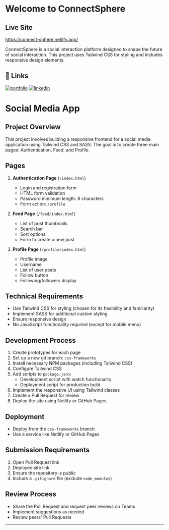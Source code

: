 




# Welcome to ConnectSphere
## Live Site
https://connect-sphere.netlify.app/

ConnectSphere is a social interaction platform designed to shape the future of social interaction. This project uses Tailwind CSS for styling and includes responsive design elements.

## 🔗 Links
[![portfolio](https://img.shields.io/badge/my_portfolio-000?style=for-the-badge&logo=ko-fi&logoColor=white)](https://miatexnes.netlify.app/)
[![linkedin](https://img.shields.io/badge/linkedin-0A66C2?style=for-the-badge&logo=linkedin&logoColor=white)](https://www.linkedin.com/in/mia-texnes-847b28bb/)


# Social Media App

## Project Overview

This project involves building a responsive frontend for a social media application using Tailwind CSS and SASS. The goal is to create three main pages: Authentication, Feed, and Profile.

## Pages

1. **Authentication Page** (`/index.html`)
   - Login and registration form
   - HTML form validation
   - Password minimum length: 8 characters
   - Form action: `/profile`

2. **Feed Page** (`/feed/index.html`)
   - List of post thumbnails
   - Search bar
   - Sort options
   - Form to create a new post

3. **Profile Page** (`/profile/index.html`)
   - Profile image
   - Username
   - List of user posts
   - Follow button
   - Following/followers display

## Technical Requirements

- Use Tailwind CSS for styling (chosen for its flexibility and familiarity)
- Implement SASS for additional custom styling
- Ensure responsive design
- No JavaScript functionality required (except for mobile menu)

## Development Process

1. Create prototypes for each page
2. Set up a new git branch: `css-frameworks`
3. Install necessary NPM packages (including Tailwind CSS)
4. Configure Tailwind CSS
5. Add scripts to `package.json`:
   - Development script with watch functionality
   - Deployment script for production build
6. Implement the responsive UI using Tailwind classes
7. Create a Pull Request for review
8. Deploy the site using Netlify or GitHub Pages

## Deployment

- Deploy from the `css-frameworks` branch
- Use a service like Netlify or GitHub Pages

## Submission Requirements

1. Open Pull Request link
2. Deployed site link
3. Ensure the repository is public
4. Include a `.gitignore` file (exclude `node_modules`)

## Review Process

- Share the Pull Request and request peer reviews on Teams
- Implement suggestions as needed
- Review peers' Pull Requests

---

